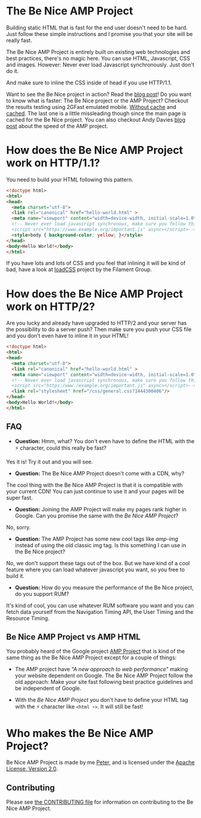 # The Be Nice AMP Project

Building static HTML that is fast for the end user doesn't need to be hard. Just follow these simple instructions and I promise you that your site will be really fast.

The Be Nice AMP Project is entirely built on existing web technologies and best practices, there's no magic here. You can use HTML, Javascript, CSS and images. However: Never ever load Javascript synchronously. Just don't do it.

And make sure to inline the CSS inside of head if you use HTTP/1.1.

Want to see the Be Nice project in action? Read the [blog post](https://www.peterhedenskog.com/blog/2015/10/the-be-nice-approach-to-mobile-and-web-performance/)! Do you want to know what is faster: The Be Nice project or the AMP Project? Checkout the results testing using 2GFast emulated mobile. [Without cache](http://www.webpagetest.org/video/compare.php?tests=151013_7D_KMK,151013_A4_KM7) and [cached](http://www.webpagetest.org/video/compare.php?tests=151013_7D_KMK-c:1,151013_A4_KM7-c:1). The last one is a little missleading though since the main page is cached for the Be Nice project. You can also checkout Andy Davies [blog post](http://andydavies.me/blog/2015/10/13/accelerated-mobile-pages-ive-more-questions-than-answers/) about the speed of the AMP project.

# How does the Be Nice AMP Project work on HTTP/1.1?

You need to build your HTML following this pattern.

```html
<!doctype html>
<html>
<head>
  <meta charset="utf-8">
  <link rel="canonical" href="hello-world.html" >
  <meta name="viewport" content="width=device-width, initial-scale=1.0">
  <!-- Never ever load javascript synchronous, make sure you follow this pattern:
  <script src="https://www.example.org/important.js" async></script>-->
  <style>body { background-color: yellow; }</style>
</head>
<body>Hello World!</body>
</html>
```

If you have lots and lots of CSS and you feel that inlining it will be kind of bad, have a look at [loadCSS](https://github.com/filamentgroup/loadCSS) project by the Filament Group.

# How does the Be Nice AMP Project work on HTTP/2?
Are you lucky and already have upgraded to HTTP/2 and your server has the possibility to do a server push? Then make sure you push your CSS file and you don't even have to inline it in your HTML!

```html
<!doctype html>
<html>
<head>
  <meta charset="utf-8">
  <link rel="canonical" href="hello-world.html" >
  <meta name="viewport" content="width=device-width, initial-scale=1.0">
  <!-- Never ever load javascript synchronous, make sure you follow this pattern:
  <script src="https:/www./example.org/important.js" async></script>-->
  <link rel="stylesheet" href="/css/general.css?1444300406"/>
</head>
<body>Hello World!</body>
</html>
```

## FAQ

 * **Question:** Hmm, what? You don't even have to define the HTML with the ⚡ character, could this really be fast?

 Yes it is! Try it out and you will see.

 * **Question:** The Be Nice AMP Project doesn't come with a CDN, why?

 The cool thing with the Be Nice AMP Project is that it is compatible with your current CDN! You can just continue to use it and your pages will be super fast.

 * **Question:** Joining the AMP Project will make my pages rank higher in Google. Can you promise the same with the *Be Nice AMP Project*? 
 
  No, sorry.

 * **Question:** The AMP Project has some new cool tags like *amp-img* instead of using the old classic img tag. Is this something I can use in the Be Nice project?
 
 No, we don't support these tags out of the box. But we have kind of a cool feature where you can load whatever javascript you want, so you free to build it.

 * **Question:** How do you measure the performance of the Be Nice project, do you support RUM?

 It's kind of cool, you can use whatever RUM software you want and you can fetch data yourself from the Navigation Timing API, the User Timing and the Resource Timing.

## Be Nice AMP Project vs AMP HTML
You probably heard of the Google project [AMP Project](https://github.com/ampproject/amphtml) that is kind of the same thing as the Be Nice AMP Project except for a couple of things:

* The AMP project have *"A new approach to web performance"* making your website dependent on Google. The Be Nice AMP Project follow the old approach: Make your site fast following best practice guidelines and be independent of Google.

* With the *Be Nice AMP Project* you don't have to define your HTML tag with the ⚡ character like ```<html ⚡>```. It will still be fast!

# Who makes the Be Nice AMP Project?

Be Nice AMP Project is made by me [Peter](https://www.peterhedenskog.com), and is licensed
under the [Apache License, Version 2.0](LICENSE).

## Contributing

Please see [the CONTRIBUTING file](CONTRIBUTING.md) for information on contributing to the Be Nice AMP Project.
